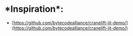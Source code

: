 # \*Inspiration\*:
- [https://github.com/bytecodealliance/cranelift-jit-demo/](https://github.com/bytecodealliance/cranelift-jit-demo/)